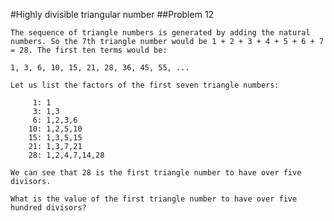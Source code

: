 #Highly divisible triangular number
##Problem 12

    The sequence of triangle numbers is generated by adding the natural numbers. So the 7th triangle number would be 1 + 2 + 3 + 4 + 5 + 6 + 7 = 28. The first ten terms would be:

    1, 3, 6, 10, 15, 21, 28, 36, 45, 55, ...

    Let us list the factors of the first seven triangle numbers:

         1: 1
         3: 1,3
         6: 1,2,3,6
        10: 1,2,5,10
        15: 1,3,5,15
        21: 1,3,7,21
        28: 1,2,4,7,14,28

    We can see that 28 is the first triangle number to have over five divisors.

    What is the value of the first triangle number to have over five hundred divisors?